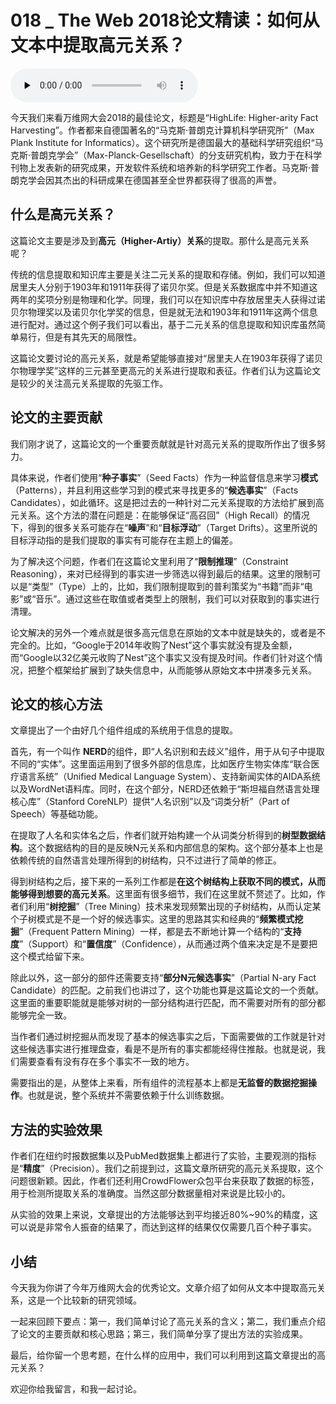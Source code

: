 # 018 _ The Web 2018论文精读：如何从文本中提取高元关系？

<audio id="audio" title="018 | The Web 2018论文精读：如何从文本中提取高元关系？" controls="" preload="none"><source id="mp3" src="https://static001.geekbang.org/resource/audio/73/4d/738339e0acafabf51dad743e363eb84d.mp3"></audio>

今天我们来看万维网大会2018的最佳论文，标题是“HighLife: Higher-arity Fact Harvesting”。作者都来自德国著名的“马克斯·普朗克计算机科学研究所”（Max Plank Institute for Informatics）。这个研究所是德国最大的基础科学研究组织“马克斯·普朗克学会”（Max-Planck-Gesellschaft）的分支研究机构，致力于在科学刊物上发表新的研究成果，开发软件系统和培养新的科学研究工作者。马克斯·普朗克学会因其杰出的科研成果在德国甚至全世界都获得了很高的声誉。

## 什么是高元关系？

这篇论文主要是涉及到**高元（Higher-Artiy）关系**的提取。那什么是高元关系呢？

传统的信息提取和知识库主要是关注二元关系的提取和存储。例如，我们可以知道居里夫人分别于1903年和1911年获得了诺贝尔奖。但是关系数据库中并不知道这两年的奖项分别是物理和化学。同理，我们可以在知识库中存放居里夫人获得过诺贝尔物理奖以及诺贝尔化学奖的信息，但是就无法和1903年和1911年这两个信息进行配对。通过这个例子我们可以看出，基于二元关系的信息提取和知识库虽然简单易行，但是有其先天的局限性。

这篇论文要讨论的高元关系，就是希望能够直接对“居里夫人在1903年获得了诺贝尔物理学奖”这样的三元甚至更高元的关系进行提取和表征。作者们认为这篇论文是较少的关注高元关系提取的先驱工作。

## 论文的主要贡献

我们刚才说了，这篇论文的一个重要贡献就是针对高元关系的提取所作出了很多努力。

具体来说，作者们使用“**种子事实**”（Seed Facts）作为一种监督信息来学习**模式**（Patterns），并且利用这些学习到的模式来寻找更多的“**候选事实**”（Facts Candidates），如此循环。这是把过去的一种针对二元关系提取的方法给扩展到高元关系。这个方法的潜在问题是：在能够保证“高召回”（High Recall）的情况下，得到的很多关系可能存在“**噪声**”和“**目标浮动**”（Target Drifts）。这里所说的目标浮动指的是我们提取的事实有可能存在主题上的偏差。

为了解决这个问题，作者们在这篇论文里利用了“**限制推理**”（Constraint Reasoning），来对已经得到的事实进一步筛选以得到最后的结果。这里的限制可以是“类型”（Type）上的，比如，我们限制提取到的普利策奖为“书籍”而非“电影”或“音乐”。通过这些在取值或者类型上的限制，我们可以对获取到的事实进行清理。

论文解决的另外一个难点就是很多高元信息在原始的文本中就是缺失的，或者是不完全的。比如，“Google于2014年收购了Nest”这个事实就没有提及金额，而“Google以32亿美元收购了Nest”这个事实又没有提及时间。作者们针对这个情况，把整个框架给扩展到了缺失信息中，从而能够从原始文本中拼凑多元关系。

## 论文的核心方法

文章提出了一个由好几个组件组成的系统用于信息的提取。

首先，有一个叫作 **NERD**的组件，即“人名识别和去歧义”组件，用于从句子中提取不同的“实体”。这里面运用到了很多外部的信息库，比如医疗生物实体库“联合医疗语言系统”（Unified Medical Language System）、支持新闻实体的AIDA系统以及WordNet语料库。同时，在这个部分，NERD还依赖于“斯坦福自然语言处理核心库”（Stanford CoreNLP）提供“人名识别”以及“词类分析”（Part of Speech）等基础功能。

在提取了人名和实体名之后，作者们就开始构建一个从词类分析得到的**树型数据结构**。这个数据结构的目的是反映N元关系和内部信息的架构。这个部分基本上也是依赖传统的自然语言处理所得到的树结构，只不过进行了简单的修正。

得到树结构之后，接下来的一系列工作都是**在这个树结构上获取不同的模式，从而能够得到想要的高元关系**。这里面有很多细节，我们在这里就不赘述了。比如，作者们利用“**树挖掘**”（Tree Mining）技术来发现频繁出现的子树结构，从而认定某个子树模式是不是一个好的候选事实。这里的思路其实和经典的“**频繁模式挖掘**”（Frequent Pattern Mining）一样，都是去不断地计算一个结构的“**支持度**”（Support）和“**置信度**”（Confidence），从而通过两个值来决定是不是要把这个模式给留下来。

除此以外，这一部分的部件还需要支持“**部分N元候选事实**”（Partial N-ary Fact Candidate）的匹配。之前我们也讲过了，这个功能也算是这篇论文的一个贡献。这里面的重要职能就是能够对树的一部分结构进行匹配，而不需要对所有的部分都能够完全一致。

当作者们通过树挖掘从而发现了基本的候选事实之后，下面需要做的工作就是针对这些候选事实进行推理盘查，看是不是所有的事实都能经得住推敲。也就是说，我们需要查看有没有存在多个事实不一致的地方。

需要指出的是，从整体上来看，所有组件的流程基本上都是**无监督的数据挖掘操作**。也就是说，整个系统并不需要依赖于什么训练数据。

## 方法的实验效果

作者们在纽约时报数据集以及PubMed数据集上都进行了实验，主要观测的指标是“**精度**”（Precision）。我们之前提到过，这篇文章所研究的高元关系提取，这个问题很新颖。因此，作者们还利用CrowdFlower众包平台来获取了数据的标签，用于检测所提取关系的准确度。当然这部分数据量相对来说是比较小的。

从实验的效果上来说，文章提出的方法能够达到平均接近80%~90%的精度，这可以说是非常令人振奋的结果了，而达到这样的结果仅仅需要几百个种子事实。

## 小结

今天我为你讲了今年万维网大会的优秀论文。文章介绍了如何从文本中提取高元关系，这是一个比较新的研究领域。

一起来回顾下要点：第一，我们简单讨论了高元关系的含义；第二，我们重点介绍了论文的主要贡献和核心思路；第三，我们简单分享了提出方法的实验成果。

最后，给你留一个思考题，在什么样的应用中，我们可以利用到这篇文章提出的高元关系？

欢迎你给我留言，和我一起讨论。



